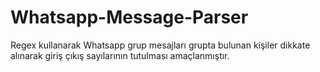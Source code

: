 # Whatsapp-Message-Parser

Regex kullanarak Whatsapp grup mesajları grupta bulunan kişiler dikkate alınarak giriş çıkış sayılarının tutulması amaçlanmıştır.
